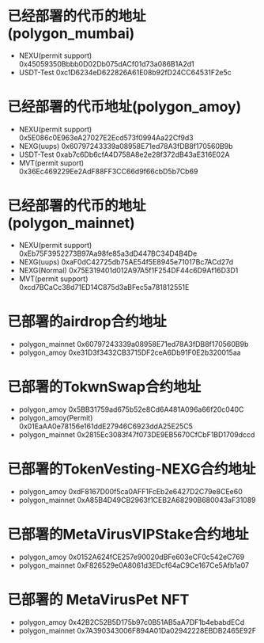 # 已经部署的代币的地址(polygon_mumbai)
- NEXU(permit support)	0x45059350Bbbb0D02Db075dACf01d73a086B1A2d1
- USDT-Test				0xc1D6234eD622826A61E08b92fD24CC64531F2e5c

# 已经部署的代币地址(polygon_amoy)
- NEXU(permit support)	0x5E086c0E963eA27027E2Ecd573f0994Aa22Cf9d3
- NEXG(uups)			0x60797243339a08958E71ed78A3fDB8f170560B9b
- USDT-Test				0xab7c6Db6cfA4D758A8e2e28f372dB43aE316E02A
- MVT(permit suport)	0x36Ec469229Ee2AdF88FF3CC66d9f66cbD5b7Cb69

# 已经部署的代币的地址(polygon_mainnet)
- NEXU(permit support)	0xEb75F3952273B97Aa98fe85a3dD447BC34D4B4De	
- NEXG(uups)			0xaF0dC42725db75AE54f5E8945e71017Bc7ACd27d
- NEXG(Normal)			0x75E319401d012A97A5f1F254DF44c6D9Af16D3D1
- MVT(permit support)	0xcd7BCaCc38d71ED14C875d3aBFec5a781812551E


# 已部署的airdrop合约地址
- polygon_mainnet		0x60797243339a08958E71ed78A3fDB8f170560B9b
- polygon_amoy			0xe31D3f3432CB3715DF2ceA6Db91F0E2b320015aa

# 已部署的TokwnSwap合约地址
- polygon_amoy 			0x5BB31759ad675b52e8Cd6A481A096a66f20c040C
- polygon_amoy(Permit)	0x01EaAA0e78156e161ddE27946C6923ddA25E25C5
- polygon_mainnet		0x2815Ec3083f47f073DE9EB5670CfCbF1BD1709dccd

# 已部署的TokenVesting-NEXG合约地址
- polygon_amoy			0xdF8167D00f5ca0AFF1FcEb2e6427D2C79e8CEe60
- polygon_mainnet		0xA85B4D49CB2963f1CEB2A68290B680043aF31089

# 已部署的MetaVirusVIPStake合约地址
- polygon_amoy			0x0152A624fCE257e90020dBFe603eCF0c542eC769
- polygon_mainnet 		0xF826529e0A8061d3EDcf64aC9Ce167Ce5Afb1a07

# 已部署的 MetaVirusPet NFT
- polygon_amoy 			0x42B2C52B5D175b97c0B51AB5aA7DF1b4ebabdECd
- polygon_mainnet		0x7A390343006F894A01Da02942228EBDB2465E92F